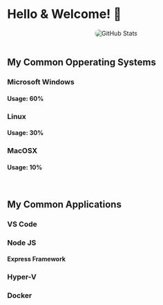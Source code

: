 # Hello & Welcome! 👋

<div class="git-stats" align="center">
  <img src="https://github-readme-stats.vercel.app/api?username=Mr3ENTLEY&show_icons=true&theme=tokyonight&bg_color=16325B&title_color=FFDC7F&text_color=78B7D0&icon_color=FFDC7F&hide_border=true&count_private=true&include_all_commits=false&line_height=30" alt="GitHub Stats" style="border-radius: 45px;">
</div>

<br>

## My Common Opperating Systems

### Microsoft Windows
#### Usage: 60%

### Linux
#### Usage: 30%

### MacOSX
#### Usage: 10%

<br>

## My Common Applications

### VS Code

### Node JS
#### Express Framework

### Hyper-V

### Docker

###
